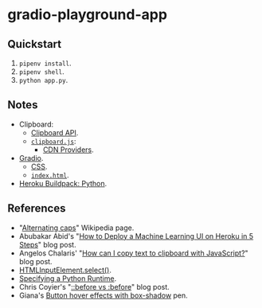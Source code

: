 # gradio-playground-app

## Quickstart

1. `pipenv install`.
2. `pipenv shell`.
3. `python app.py`.

## Notes

- Clipboard:
  - [Clipboard API](https://developer.mozilla.org/en-US/docs/Web/API/Clipboard_API).
  - [`clipboard.js`](https://clipboardjs.com/):
    - [CDN Providers](https://github.com/zenorocha/clipboard.js/wiki/CDN-Providers).
- [Gradio](https://www.gradio.app/).
  - [CSS](https://github.com/gradio-app/gradio/blob/master/gradio/static/css/style.css).
  - [`index.html`](https://github.com/gradio-app/gradio/blob/master/gradio/templates/index.html).
- [Heroku Buildpack: Python](https://github.com/heroku/heroku-buildpack-python).

## References

- "[Alternating caps](https://en.wikipedia.org/wiki/Alternating_caps)" Wikipedia page.
- Abubakar Abid's "[How to Deploy a Machine Learning UI on Heroku in 5 Steps](https://towardsdatascience.com/how-to-deploy-a-machine-learning-ui-on-heroku-in-5-steps-b8cd3c9208e6)" blog post.
- Angelos Chalaris' "[How can I copy text to clipboard with JavaScript?](https://www.30secondsofcode.org/blog/s/copy-text-to-clipboard-with-javascript)" blog post.
- [HTMLInputElement.select()](https://developer.mozilla.org/en-US/docs/Web/API/HTMLInputElement/select).
- [Specifying a Python Runtime](https://devcenter.heroku.com/articles/python-runtimes).
- Chris Coyier's "[::before vs :before](https://css-tricks.com/to-double-colon-or-not-do-double-colon/)" blog post.
- Giana's [Button hover effects with box-shadow](https://codepen.io/giana/pen/BZaGyP) pen.
